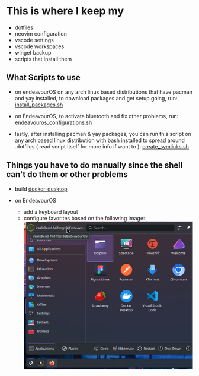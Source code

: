 # This is where I keep my

- dotfiles
- neovim configuration
- vscode settings
- vscode workspaces
- winget backup
- scripts that install them

## What Scripts to use

- on endeavourOS on any arch linux based distributions that have pacman and yay
  installed, to download packages and get setup going, run:
  [install_packages.sh](../install_packages.sh)

- on EndeavourOS, to activate bluetooth and fix other problems, run:
  [endeavouros_configurations.sh](../endeavouros_configurations.sh)

- lastly, after installing pacman & yay packages, you can run this script
  on any arch based linux distribution with bash installed to spread around
  .dotfiles ( read script itself for more info if want to ):
  [create_symlinks.sh](../create_symlinks.sh)

## Things you have to do manually since the shell can't do them or other problems

- build [docker-desktop](https://www.youtube.com/watch?v=OTmyNHTQ0AA)

- on EndeavourOS
  - add a keyboard layout
  - configure favorites based on the following image:
    ![image of favorites on EndeavourOS](./favorites_img.png)
